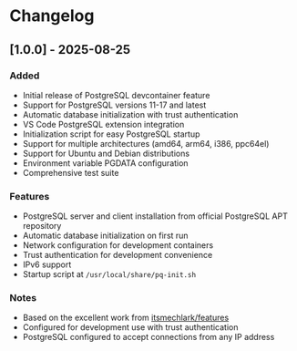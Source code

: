 # Changelog

## [1.0.0] - 2025-08-25

### Added

- Initial release of PostgreSQL devcontainer feature
- Support for PostgreSQL versions 11-17 and latest
- Automatic database initialization with trust authentication
- VS Code PostgreSQL extension integration
- Initialization script for easy PostgreSQL startup
- Support for multiple architectures (amd64, arm64, i386, ppc64el)
- Support for Ubuntu and Debian distributions
- Environment variable PGDATA configuration
- Comprehensive test suite

### Features

- PostgreSQL server and client installation from official PostgreSQL APT repository
- Automatic database initialization on first run
- Network configuration for development containers
- Trust authentication for development convenience
- IPv6 support
- Startup script at `/usr/local/share/pq-init.sh`

### Notes

- Based on the excellent work from [itsmechlark/features](https://github.com/itsmechlark/features)
- Configured for development use with trust authentication
- PostgreSQL configured to accept connections from any IP address
